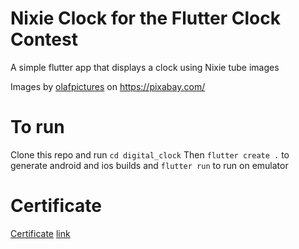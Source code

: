 # Nixie Clock for the Flutter Clock Contest

A simple flutter app that displays a clock using Nixie tube images

Images by [olafpictures](https://pixabay.com/users/olafpictures-2427999/) on https://pixabay.com/

# To run

Clone this repo and run `cd digital_clock`
Then `flutter create .` to generate android and ios builds
and `flutter run` to run on emulator

# Certificate

[Certificate](contest_cert.png)
[link](https://www.credential.net/1cdeafb8-de55-43a3-be96-0041ffd05085?key=5e24a52710f0fe347cbdbfd97974e018a9a52e74048471a2541c4c859a152fa3)
